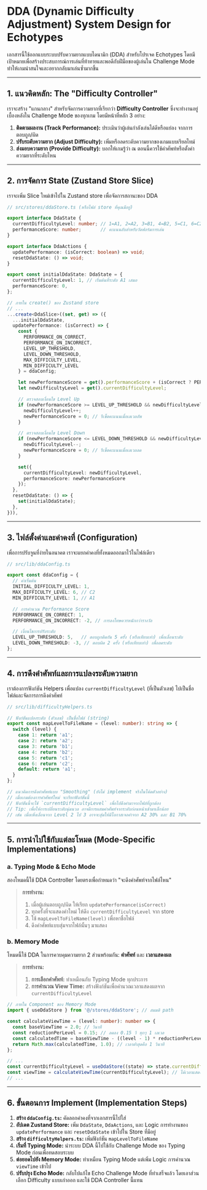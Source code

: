# DDA (Dynamic Difficulty Adjustment) System Design for Echotypes

เอกสารนี้ใช้ออกแบบระบบปรับความยากแบบไดนามิก (DDA) สำหรับโปรเจค Echotypes โดยมีเป้าหมายเพื่อสร้างประสบการณ์การเล่นที่ท้าทายและพอดีกับฝีมือของผู้เล่นใน Challenge Mode ทำให้เกมน่าสนใจและอยากกลับมาเล่นซ้ำมากขึ้น

---

## 1. แนวคิดหลัก: The "Difficulty Controller"

เราจะสร้าง "แกนกลาง" สำหรับจัดการความยากที่เรียกว่า **Difficulty Controller** ซึ่งจะทำงานอยู่เบื้องหลังใน Challenge Mode ของทุกเกม โดยมีหน้าที่หลัก 3 อย่าง:

1.  **ติดตามผลงาน (Track Performance):** ประเมินว่าผู้เล่นกำลังเล่นได้ดีหรือแย่ลง จากการตอบถูก/ผิด
2.  **ปรับระดับความยาก (Adjust Difficulty):** เพิ่มหรือลดระดับความยากของเกมแบบเรียลไทม์
3.  **ส่งมอบความยาก (Provide Difficulty):** บอกให้เกมรู้ว่า ณ ตอนนี้ควรใช้คำศัพท์หรือตั้งค่าความยากที่ระดับไหน

---

## 2. การจัดการ State (Zustand Store Slice)

เราจะเพิ่ม Slice ใหม่เข้าไปใน Zustand store เพื่อจัดการสถานะของ DDA

```typescript
// src/stores/ddaStore.ts (หรือไฟล์ store ที่คุณมีอยู่)

export interface DdaState {
  currentDifficultyLevel: number; // 1=A1, 2=A2, 3=B1, 4=B2, 5=C1, 6=C2
  performanceScore: number;       // คะแนนลับสำหรับวัดฟอร์มการเล่น
}

export interface DdaActions {
  updatePerformance: (isCorrect: boolean) => void;
  resetDdaState: () => void;
}

export const initialDdaState: DdaState = {
  currentDifficultyLevel: 1, // เริ่มต้นที่ระดับ A1 เสมอ
  performanceScore: 0,
};

// ภายใน create() ของ Zustand store
// ...
...create<DdaSlice>((set, get) => ({
  ...initialDdaState,
  updatePerformance: (isCorrect) => {
    const { 
      PERFORMANCE_ON_CORRECT, 
      PERFORMANCE_ON_INCORRECT, 
      LEVEL_UP_THRESHOLD, 
      LEVEL_DOWN_THRESHOLD, 
      MAX_DIFFICULTY_LEVEL, 
      MIN_DIFFICULTY_LEVEL 
    } = ddaConfig;

    let newPerformanceScore = get().performanceScore + (isCorrect ? PERFORMANCE_ON_CORRECT : PERFORMANCE_ON_INCORRECT);
    let newDifficultyLevel = get().currentDifficultyLevel;

    // ตรวจสอบเงื่อนไข Level Up
    if (newPerformanceScore >= LEVEL_UP_THRESHOLD && newDifficultyLevel < MAX_DIFFICULTY_LEVEL) {
      newDifficultyLevel++;
      newPerformanceScore = 0; // รีเซ็ตคะแนนเมื่อเลเวลอัพ
    }

    // ตรวจสอบเงื่อนไข Level Down
    if (newPerformanceScore <= LEVEL_DOWN_THRESHOLD && newDifficultyLevel > MIN_DIFFICULTY_LEVEL) {
      newDifficultyLevel--;
      newPerformanceScore = 0; // รีเซ็ตคะแนนเมื่อเลเวลลด
    }

    set({ 
      currentDifficultyLevel: newDifficultyLevel,
      performanceScore: newPerformanceScore
    });
  },
  resetDdaState: () => {
    set(initialDdaState);
  },
})),
```

---

## 3. ไฟล์ตั้งค่าและค่าคงที่ (Configuration)

เพื่อการปรับจูนที่ง่ายในอนาคต เราจะแยกค่าคงที่ทั้งหมดออกมาไว้ในไฟล์เดียว

```typescript
// src/lib/ddaConfig.ts

export const ddaConfig = {
  // ค่าเริ่มต้น
  INITIAL_DIFFICULTY_LEVEL: 1,
  MAX_DIFFICULTY_LEVEL: 6, // C2
  MIN_DIFFICULTY_LEVEL: 1, // A1

  // การคำนวณ Performance Score
  PERFORMANCE_ON_CORRECT: 1,
  PERFORMANCE_ON_INCORRECT: -2, // การลงโทษควรหนักกว่ารางวัล

  // เงื่อนไขการปรับระดับ
  LEVEL_UP_THRESHOLD: 5,   // ตอบถูกติดกัน 5 ครั้ง (หรือเทียบเท่า) เพื่อเลื่อนระดับ
  LEVEL_DOWN_THRESHOLD: -3, // ตอบผิด 2 ครั้ง (หรือเทียบเท่า) เพื่อลดระดับ
};
```

---

## 4. การดึงคำศัพท์และการแปลงระดับความยาก

เราต้องการฟังก์ชัน Helpers เพื่อแปลง `currentDifficultyLevel` (ที่เป็นตัวเลข) ไปเป็นชื่อไฟล์และจัดการการดึงคำศัพท์

```typescript
// src/lib/difficultyHelpers.ts

// ฟังก์ชันแปลงระดับ (ตัวเลข) เป็นชื่อไฟล์ (string)
export const mapLevelToFileName = (level: number): string => {
  switch (level) {
    case 1: return 'a1';
    case 2: return 'a2';
    case 3: return 'b1';
    case 4: return 'b2';
    case 5: return 'c1';
    case 6: return 'c2';
    default: return 'a1';
  }
};

// แนวคิดการดึงคำศัพท์แบบ "Smoothing" (ยังไม่ implement จริงในโค้ดตัวอย่าง)
// เมื่อเกมต้องการคำศัพท์ใหม่ จะเรียกฟังก์ชันนี้
// ฟังก์ชันนี้จะใช้ `currentDifficultyLevel` เพื่อไปดึงคำมาจากไฟล์ที่ถูกต้อง
// Tip: เพื่อให้การเปลี่ยนระดับนุ่มนวล อาจมีการผสมคำศัพท์จากระดับก่อนหน้าเข้ามาเล็กน้อย
// เช่น เมื่อเพิ่งเลื่อนจาก Level 2 ไป 3 อาจจะสุ่มให้มีโอกาสเจอคำจาก A2 30% และ B1 70%
```

---

## 5. การนำไปใช้กับแต่ละโหมด (Mode-Specific Implementations)

### a. Typing Mode & Echo Mode

สองโหมดนี้ใช้ DDA Controller โดยตรงเพื่อกำหนดว่า "จะดึงคำศัพท์จากไฟล์ไหน"

> **การทำงาน:**
> 1. เมื่อผู้เล่นตอบถูก/ผิด ให้เรียก `updatePerformance(isCorrect)`
> 2. ทุกครั้งที่จะแสดงคำใหม่ ให้ดึง `currentDifficultyLevel` จาก store
> 3. ใช้ `mapLevelToFileName(level)` เพื่อหาชื่อไฟล์
> 4. ดึงคำศัพท์แบบสุ่มจากไฟล์นั้นๆ มาแสดง

### b. Memory Mode

โหมดนี้ใช้ DDA ในการควบคุมความยาก 2 ส่วนพร้อมกัน: **คำศัพท์** และ **เวลาแสดงผล**

> **การทำงาน:**
> 1. **การเลือกคำศัพท์:** ทำเหมือนกับ Typing Mode ทุกประการ
> 2. **การคำนวณ View Time:** สร้างฟังก์ชันเพื่อคำนวณเวลาแสดงผลจาก `currentDifficultyLevel`

```typescript
// ภายใน Component ของ Memory Mode
import { useDdaStore } from '@/stores/ddaStore'; // สมมติ path

const calculateViewTime = (level: number): number => {
  const baseViewTime = 2.0; // วินาที
  const reductionPerLevel = 0.15; // ลดลง 0.15 วิ ทุกๆ 1 เลเวล
  const calculatedTime = baseViewTime - ((level - 1) * reductionPerLevel);
  return Math.max(calculatedTime, 1.0); // เวลาต่ำสุดคือ 1 วินาที
};

// ...
const currentDifficultyLevel = useDdaStore((state) => state.currentDifficultyLevel);
const viewTime = calculateViewTime(currentDifficultyLevel); // ได้เวลาแสดงผลแบบไดนามิก
// ...
```

---

## 6. ขั้นตอนการ Implement (Implementation Steps)

1.  **สร้าง `ddaConfig.ts`:** คัดลอกค่าคงที่จากเอกสารนี้ไปใส่
2.  **อัปเดต Zustand Store:** เพิ่ม `DdaState`, `DdaActions`, และ Logic การทำงานของ `updatePerformance` และ `resetDdaState` เข้าไปใน Store ที่มีอยู่
3.  **สร้าง `difficultyHelpers.ts`:** เพิ่มฟังก์ชัน `mapLevelToFileName`
4.  **เริ่มที่ Typing Mode:** นำระบบ DDA นี้ไปใช้กับ Challenge Mode ของ Typing Mode ก่อนเพื่อทดสอบระบบ
5.  **ต่อยอดไปยัง Memory Mode:** ทำเหมือน Typing Mode แต่เพิ่ม Logic การคำนวณ `viewTime` เข้าไป
6.  **ปรับปรุง Echo Mode:** กลับไปแก้ไข Echo Challenge Mode ที่ทำเสร็จแล้ว โดยเอาส่วนเลือก Difficulty แบบเก่าออก และใช้ DDA Controller นี้แทน